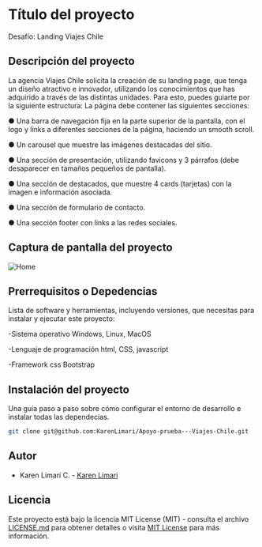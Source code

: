 # Título del proyecto

Desafío: Landing Viajes Chile

## Descripción del proyecto

La agencia Viajes Chile solicita la creación de su landing page, que tenga un diseño atractivo e innovador, utilizando los conocimientos que has adquirido a través de las distintas unidades. Para esto, puedes guiarte por la siguiente estructura:
La página debe contener las siguientes secciones:

● Una barra de navegación fija en la parte superior de la pantalla, con el logo y links a diferentes secciones de la página, haciendo un smooth scroll.

● Un carousel que muestre las imágenes destacadas del sitio.

● Una sección de presentación, utilizando favicons y 3 párrafos (debe desaparecer en tamaños pequeños de pantalla).

● Una sección de destacados, que muestre 4 cards (tarjetas) con la imagen e información asociada.

● Una sección de formulario de contacto.

● Una sección footer con links a las redes sociales.

## Captura de pantalla del proyecto

![Home](../Apoyo%20prueba%20-%20Viajes%20Chile/Apoyo%20prueba/assets/img/Pantallazo-pagina.jpg)

## Prerrequisitos o Depedencias

Lista de software y herramientas, incluyendo versiones, que necesitas para instalar y ejecutar este proyecto:

-Sistema operativo Windows, Linux, MacOS

-Lenguaje de programación html, CSS, javascript

-Framework css Bootstrap

## Instalación del proyecto

Una guía paso a paso sobre cómo configurar el entorno de desarrollo e instalar todas las dependecias.

```bash
git clone git@github.com:KarenLimari/Apoyo-prueba---Viajes-Chile.git
```

## Autor

- Karen Limarí C. - [Karen Limari](https://github.com/KarenLimari)

## Licencia

Este proyecto está bajo la licencia MIT License (MIT) - consulta el archivo [LICENSE.md](LICENSE.md) para obtener detalles o visita [MIT License](https://opensource.org/licenses/MIT) para más información.
